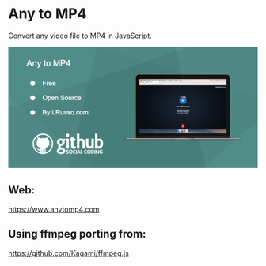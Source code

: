 # Any to MP4

Convert any video file to MP4 in JavaScript.

![alt screenshot](https://raw.githubusercontent.com/lrusso/AnyToMP4/main/AnyToMP4.png)

## Web:

https://www.anytomp4.com

## Using ffmpeg porting from:

https://github.com/Kagami/ffmpeg.js

